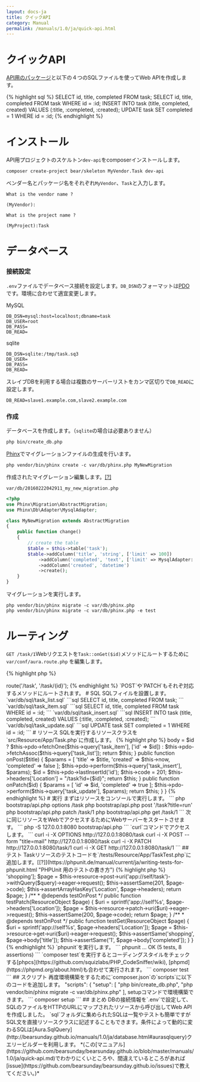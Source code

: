 ```yaml
---
layout: docs-ja
title: クイックAPI
category: Manual
permalink: /manuals/1.0/ja/quick-api.html
---
```



# クイックAPI


[API用のパッケージ](https://github.com/koriym/Koriym.DbAppPackage)と以下の４つのSQLファイルを使ってWeb APIを作成します。

{% highlight sql %}
SELECT id, title, completed FROM task;
SELECT id, title, completed FROM task WHERE id = :id;
INSERT INTO task (title, completed, created) VALUES (:title, :completed, :created);
UPDATE task SET completed = 1 WHERE id = :id;
{% endhighlight %}

# インストール

API用プロジェクトのスケルトン`dev-api`をcomposerインストールします。　

```
composer create-project bear/skeleton MyVendor.Task dev-api
```

ベンダー名とパッケージ名をそれぞれ`MyVendor`、`Task`と入力します。

```
What is the vendor name ?

(MyVendor):

What is the project name ?

(MyProject):Task
```

# データベース

### 接続設定

`.env`ファイルでデータベース接続を設定します。`DB_DSN`のフォーマットは[PDO](http://php.net/manual/ja/pdo.connections.php)です。環境に合わせて適宜変更します。


MySQL

```
DB_DSN=mysql:host=localhost;dbname=task
DB_USER=root
DB_PASS=
DB_READ=
```

sqlite

```
DB_DSN=sqlite:/tmp/task.sq3
DB_USER=
DB_PASS=
DB_READ=
```

スレイブDBを利用する場合は複数のサーバーリストをカンマ区切りで`DB_READ`に設定します。

```
DB_READ=slave1.example.com,slave2.example.com
```

### 作成

データベースを作成します。（`sqlite`の場合は必要ありません）


```
php bin/create_db.php
```

[Phinx](http://docs.phinx.org/en/latest/)でマイグレーションファイルの生成を行います。

```
php vendor/bin/phinx create -c var/db/phinx.php MyNewMigration  
```

作成されたマイグレーション編集します。[[?]](http://docs.phinx.org/en/latest/migrations.html "Phinx マニュアル: Writing Migrations")

`var/db/20160222042911_my_new_migration.php`

```php
<?php
use Phinx\Migration\AbstractMigration;
use Phinx\Db\Adapter\MysqlAdapter;

class MyNewMigration extends AbstractMigration
{
    public function change()
    {
        // create the table
        $table = $this->table('task');
        $table->addColumn('title', 'string', ['limit' => 100])
            ->addColumn('completed', 'text', ['limit' => MysqlAdapter::INT_TINY])
            ->addColumn('created', 'datetime')
            ->create();
    }
}
```

マイグレーションを実行します。

```
php vendor/bin/phinx migrate -c var/db/phinx.php
php vendor/bin/phinx migrate -c var/db/phinx.php -e test
```

# ルーティング

`GET /task/1`Webリクエストを`Task::onGet($id)`メソッドにルートするために`var/conf/aura.route.php`
を編集します。


{% highlight php %}
<?php
/** @var $router \BEAR\Package\Provide\Router\AuraRoute */
$router->route('/task', '/task/{id}');
{% endhighlight %}

`POST`や`PATCH`もそれぞ対応するメソッドにルートされます。

# SQL

SQLフィイルを設置します。

`var/db/sql/task_list.sql`

```sql
SELECT id, title, completed FROM task;
```
`var/db/sql/task_item.sql`

```sql
SELECT id, title, completed FROM task WHERE id = :id;
```

`var/db/sql/task_insert.sql`

```sql
INSERT INTO task (title, completed, created) VALUES (:title, :completed, :created);
```

`var/db/sql/task_update.sql`

```sql
UPDATE task SET completed = 1 WHERE id = :id;
```

# リソース

SQLを実行するリソースクラスを`src/Resource/App/Task.php`に作成します。

{% highlight php %}
<?php

namespace MyVendor\Task\Resource\App;

use BEAR\Resource\ResourceObject;
use Koriym\Now\NowInject;
use Koriym\QueryLocator\QueryLocatorInject;
use Ray\AuraSqlModule\AuraSqlInject;

class Task extends ResourceObject
{
    use AuraSqlInject;
    use NowInject;
    use QueryLocatorInject;

    public function onGet($id = null)
    {
        $this->body = $id ?
            $this->pdo->fetchOne($this->query['task_item'], ['id' => $id]) :
            $this->pdo->fetchAssoc($this->query['task_list']);

        return $this;
    }

    public function onPost($title)
    {
        $params = [
            'title' => $title,
            'created' => $this->now,
            'completed' => false
        ];
        $this->pdo->perform($this->query['task_insert'], $params);
        $id = $this->pdo->lastInsertId('id');
        $this->code = 201;
        $this->headers['Location'] = "/task?id={$id}";

        return $this;
    }

    public function onPatch($id)
    {
        $params = [
            'id' => $id,
            'completed' => true
        ];
        $this->pdo->perform($this->query['task_update'], $params);

        return $this;
    }
}
{% endhighlight %}

# 実行

まずはリソースをコンソールで実行します。

```
php bootstrap/api.php options /task
php bootstrap/api.php post '/task?title=run'
php bootstrap/api.php patch /task/1
php bootstrap/api.php get /task/1
```

次に同じリソースをWebでアクセスするためにWebサーバーをスタートさせます。

```
php -S 127.0.0.1:8080 bootstrap/api.php 
```

`curl`コマンドでアクセスします。

```
curl -i -X OPTIONS http://127.0.0.1:8080/task
curl -i -X POST --form "title=mail" http://127.0.0.1:8080/task
curl -i -X PATCH http://127.0.0.1:8080/task/1
curl -i -X GET http://127.0.0.1:8080/task/1
```

## テスト

Taskリソースのテストコードを`/tests/Resource/App/TaskTest.php`に追加します。[[?]](https://phpunit.de/manual/current/ja/writing-tests-for-phpunit.html "PHPUnit 用のテストの書き方")

{% highlight php %}
<?php

namespace MyVendor\Task\Resource\Page;

use BEAR\Resource\ResourceObject;
use Koriym\DbAppPackage\AbstractDatabaseTestCase;

class TaskTest extends AbstractDatabaseTestCase
{
    public function testOnPost()
    {
        $query = ['title' => 'shopping'];
        $page = $this->resource->post->uri('app://self/task')->withQuery($query)->eager->request();
        $this->assertSame(201, $page->code);
        $this->assertArrayHasKey('Location', $page->headers);

        return $page;
    }

    /**
     * @depends testOnPost
     */
    public function testPatch(ResourceObject $page)
    {
        $uri = sprintf('app://self%s', $page->headers['Location']);
        $page = $this->resource->patch->uri($uri)->eager->request();
        $this->assertSame(200, $page->code);

        return $page;
    }

    /**
     * @depends testOnPost
     */
    public function testGet(ResourceObject $page)
    {
        $uri = sprintf('app://self%s', $page->headers['Location']);
        $page = $this->resource->get->uri($uri)->eager->request();
        $this->assertSame('shopping', $page->body['title']);
        $this->assertSame('1', $page->body['completed']);
    }
}
{% endhighlight %}

`phpunit`を実行します。

```
phpunit

...
OK (5 tests, 8 assertions)
```

`composer test`を実行するとコーディングスタイルをチェックする[phpcs](https://github.com/squizlabs/PHP_CodeSniffer/wiki), [phpmd](https://phpmd.org/about.html)も合わせて実行されます。

```
composer test
```

## スクリプト

再度環境構築をするために`composer.json`の`scripts`に以下のコードを追加します。

    "scripts": {
        "setup": [
            "php bin/create_db.php",
            "php vendor/bin/phinx migrate -c var/db/phinx.php"
        ],

setupコマンドで環境構築できます。

```
composer setup
```

## まとめ

DBの接続情報を`.env`で設定して、SQLのファイルをHTTPのURLにマップされたリソースから呼び出してWeb APIを作成しました。

`sql`フォルダに集められたSQLは一覧やテストも簡単ですがSQL文を直接リソースクラスに記述することもできます。条件によって動的に変わるSQLは[Aura.SqlQuery](http://bearsunday.github.io/manuals/1.0/ja/database.html#aurasqlquery)クエリービルダーを利用します。


*(この[マニュアル](https://github.com/bearsunday/bearsunday.github.io/blob/master/manuals/1.0/ja/quick-api.md)でわかりにくいところや、間違えているところがあれば[issue](https://github.com/bearsunday/bearsunday.github.io/issues)で教えてください。)*
